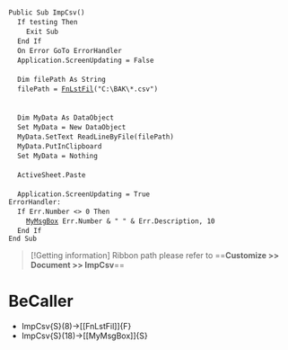 &nbsp;  &nbsp;  &nbsp;  &nbsp;  
`Public Sub ImpCsv()`  
&nbsp;&nbsp;&nbsp;&nbsp;`If testing Then`  
&nbsp;&nbsp;&nbsp;&nbsp;&nbsp;&nbsp;&nbsp;&nbsp;`Exit Sub`  
&nbsp;&nbsp;&nbsp;&nbsp;`End If`  
&nbsp;&nbsp;&nbsp;&nbsp;`On Error GoTo ErrorHandler`  
&nbsp;&nbsp;&nbsp;&nbsp;`Application.ScreenUpdating = False`  
&nbsp;  &nbsp;  &nbsp;  &nbsp;  
&nbsp;&nbsp;&nbsp;&nbsp;`Dim filePath As String`  
&nbsp;&nbsp;&nbsp;&nbsp;`filePath = `[`FnLstFil`](FnLstFil)`("C:\BAK\*.csv")`  
&nbsp;  &nbsp;  &nbsp;  &nbsp;  
&nbsp;  &nbsp;  &nbsp;  &nbsp;  
&nbsp;&nbsp;&nbsp;&nbsp;`Dim MyData As DataObject`  
&nbsp;&nbsp;&nbsp;&nbsp;`Set MyData = New DataObject`  
&nbsp;&nbsp;&nbsp;&nbsp;`MyData.SetText ReadLineByFile(filePath)`  
&nbsp;&nbsp;&nbsp;&nbsp;`MyData.PutInClipboard`  
&nbsp;&nbsp;&nbsp;&nbsp;`Set MyData = Nothing`  
&nbsp;  &nbsp;  &nbsp;  &nbsp;  
&nbsp;&nbsp;&nbsp;&nbsp;`ActiveSheet.Paste`  
&nbsp;  &nbsp;  &nbsp;  &nbsp;  
&nbsp;&nbsp;&nbsp;&nbsp;`Application.ScreenUpdating = True`  
`ErrorHandler:`  
&nbsp;&nbsp;&nbsp;&nbsp;`If Err.Number <> 0 Then`  
&nbsp;&nbsp;&nbsp;&nbsp;&nbsp;&nbsp;&nbsp;&nbsp;[`MyMsgBox`](MyMsgBox)` Err.Number & " " & Err.Description, 10`  
&nbsp;&nbsp;&nbsp;&nbsp;`End If`  
`End Sub`  


> [!Getting information]
> Ribbon path please refer to ==**Customize >> Document >> ImpCsv**==


# BeCaller
- ImpCsv{S}(8)->[[FnLstFil]]{F}
- ImpCsv{S}(18)->[[MyMsgBox]]{S}

